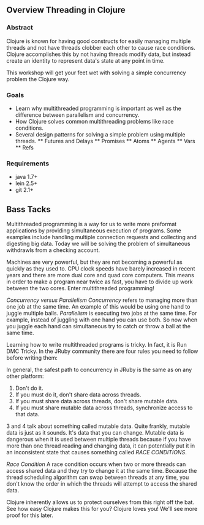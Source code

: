 ## Overview Threading in Clojure

### Abstract

Clojure is known for having good constructs for easily managing multiple threads and not have threads clobber each other to cause race conditions.
Clojure accomplishes this by not having threads modify data, but instead create an identity to represent data's state at any point in time.

This workshop will get your feet wet with solving a simple concurrency problem the Clojure way.

### Goals

* Learn why multithreaded programming is important as well as the difference between parallelism and concurrency.
* How Clojure solves common multithreading problems like race conditions.
* Several design patterns for solving a simple problem using multiple threads.
** Futures and Delays
** Promises
** Atoms
** Agents
** Vars
** Refs

### Requirements

* java 1.7+
* lein 2.5+
* git 2.1+

## Bass Tacks

Multithreaded programming is a way for us to write more preformat applications by providing simultaneous execution of programs.  Some examples include handling multiple connection requests and collecting and digesting big data. Today we will be solving the problem of simultaneous withdrawls from a checking account.

Machines are very powerful, but they are not becoming a powerful as quickly as they used to. CPU clock speeds have barely increased in recent years and there are more dual core and quad core computers. This means in order to make a program near twice as fast, you have to divide up work between the two cores. Enter multithreaded programming!

   *Concurrency versus Parallelism* _Concurrency_ refers to managing more than one job at the same time. An example of this would be using one hand to juggle multiple balls. _Parallelism_ is executing two jobs at the same time. For example, instead of juggling with one hand you can use both. So now when you juggle each hand can simultaneous try to catch or throw a ball at the same time.

Learning how to write multithreaded programs is tricky. In fact, it is Run DMC Tricky. In the JRuby community there are four rules you need to follow before writing them:

   In general, the safest path to concurrency in JRuby is the same as on any other platform:
   1. Don't do it.
   2. If you must do it, don't share data across threads.
   3. If you must share data across threads, don't share mutable data.
   4. If you must share mutable data across threads, synchronize access to that data.

3 and 4 talk about something called mutable data. Quite frankly, mutable data is just as it sounds. It's data that you can change. Mutable data is dangerous when it is used between multiple threads because if you have more than one thread reading and changing data, it can potentially put it in an inconsistent state that causes something called _RACE CONDITIONS_.

   *Race Condition* A race condition occurs when two or more threads can access shared data and they try to change it at the same time. Because the thread scheduling algorithm can swap between threads at any time, you don't know the order in which the threads will attempt to access the shared data.

Clojure inherently allows us to protect ourselves from this right off the bat. See how easy Clojure makes this for you? Clojure loves you! We'll see more proof for this later.
